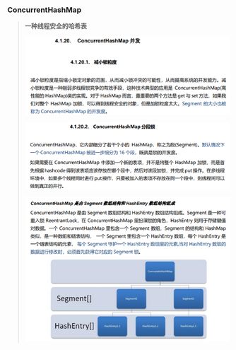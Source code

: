 ### ConcurrentHashMap

> **一种线程安全的哈希表**
>
> ![image-20210809154645956](image\image-20210809154645956.png)
>
> ![image-20210809154713238](image\image-20210809154713238.png)
>
> ![image-20210809154724078](image\image-20210809154724078.png)
>
> 